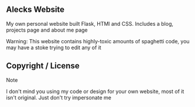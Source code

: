 ## Alecks Website

My own personal website built Flask, HTMl and CSS. Includes a blog, projects page and about me page

Warning: This website contains highly-toxic amounts of spaghetti code, you may have a stoke trying to edit any of it

## Copyright / License

> [!NOTE]
> I don't mind you using my code or design for your own website, most of it isn't original. Just don't try impersonate me
